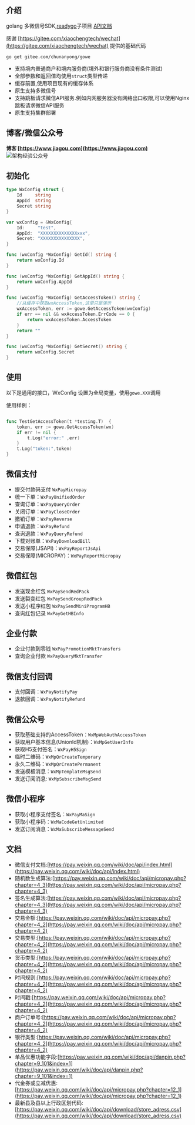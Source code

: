 
## 介绍
golang 多微信号SDK,[readygo](https://gitee.com/chunanyong/readygo)子项目  [API文档](https://pkg.go.dev/gitee.com/chunanyong/gowe?tab=doc)  

感谢 [https://gitee.com/xiaochengtech/wechat](https://gitee.com/xiaochengtech/wechat) 提供的基础代码

``` 
go get gitee.com/chunanyong/gowe 
```
* 支持境内普通商户和境内服务商(境外和银行服务商没有条件测试)
* 全部参数和返回值均使用`struct`类型传递
* 缓存前置,使用项目现有的缓存体系  
* 原生支持多微信号  
* 支持跳板请求微信API服务.例如内网服务器没有网络出口权限,可以使用Nginx跳板请求微信API服务 
* 原生支持集群部署  
 
## 博客/微信公众号
**博客 [https://www.jiagou.com](https://www.jiagou.com)**  
![架构经验公众号](https://images.gitee.com/uploads/images/2020/0913/092555_22726551_686.jpeg "qrcode_300x300.jpg")   

## 初始化

```go
type WxConfig struct {
	Id     string
	AppId  string
	Secret string
}

var wxConfig = &WxConfig{
	Id:     "test",
	AppId:  "XXXXXXXXXXXXXXxxx",
	Secret: "XXXXXXXXXXXXXXX",
}

func (wxConfig *WxConfig) GetId() string {
	return wxConfig.Id
}

func (wxConfig *WxConfig) GetAppId() string {
	return wxConfig.AppId
}

func (wxConfig *WxConfig) GetAccessToken() string {
	//从缓存中获取wxAccessToken,这里只是演示
	wxAccessToken, err := gowe.GetAccessToken(wxConfig)
	if err == nil && wxAccessToken.ErrCode == 0 {
		return wxAccessToken.AccessToken
	}
	return ""
}

func (wxConfig *WxConfig) GetSecret() string {
	return wxConfig.Secret
}

```

## 使用

以下是通用的接口，WxConfig 设置为全局变量，使用`gowe.XXX`调用

使用样例：

```go

func TestGetAccessToken(t *testing.T)  {
	token, err := gowe.GetAccessToken(wx)
	if err != nil {
		t.Log("error:" ,err)
	}
	t.Log("token:",token)
}

```

## 微信支付

* 提交付款码支付 `WxPayMicropay`
* 统一下单：`WxPayUnifiedOrder`
* 查询订单：`WxPayQueryOrder`
* 关闭订单：`WxPayCloseOrder`
* 撤销订单：`WxPayReverse`
* 申请退款：`WxPayRefund`
* 查询退款：`WxPayQueryRefund`
* 下载对账单：`WxPayDownloadBill`
* 交易保障(JSAPI)：`WxPayReportJsApi`
* 交易保障(MICROPAY)：`WxPayReportMicropay` 

## 微信红包

* 发送现金红包 `WxPaySendRedPack`
* 发送裂变红包 `WxPaySendGroupRedPack`
* 发送小程序红包 `WxPaySendMiniProgramHB`
* 查询红包记录  `WxPayGetHBInfo`

## 企业付款

* 企业付款到零钱 `WxPayPromotionMktTransfers`
* 查询企业付款 `WxPayQueryMktTransfer`

## 微信支付回调

* 支付回调：`WxPayNotifyPay`
* 退款回调：`WxPayNotifyRefund`

## 微信公众号

* 获取基础支持的AccessToken：`WxMpWebAuthAccessToken`
* 获取用户基本信息(UnionId机制)：`WxMpGetUserInfo`
* 获取H5支付签名：`WxPayH5Sign`
* 临时二维码：`WxMpQrCreateTemporary` 
* 永久二维码：`WxMpQrCreatePermanent`
* 发送模板消息：`WxMpTemplateMsgSend` 
* 发送订阅消息: `WxMpSubscribeMsgSend`

## 微信小程序

* 获取小程序支付签名：`WxPayMaSign`
* 获取小程序码：`WxMaCodeGetUnlimited`
* 发送订阅消息：`WxMaSubscribeMessageSend`

## 文档

* 微信支付文档:[https://pay.weixin.qq.com/wiki/doc/api/index.html](https://pay.weixin.qq.com/wiki/doc/api/index.html)
* 随机数生成算法:[https://pay.weixin.qq.com/wiki/doc/api/micropay.php?chapter=4_3](https://pay.weixin.qq.com/wiki/doc/api/micropay.php?chapter=4_3)
* 签名生成算法:[https://pay.weixin.qq.com/wiki/doc/api/micropay.php?chapter=4_3](https://pay.weixin.qq.com/wiki/doc/api/micropay.php?chapter=4_3)
* 交易金额:[https://pay.weixin.qq.com/wiki/doc/api/micropay.php?chapter=4_2](https://pay.weixin.qq.com/wiki/doc/api/micropay.php?chapter=4_2)
* 交易类型:[https://pay.weixin.qq.com/wiki/doc/api/micropay.php?chapter=4_2](https://pay.weixin.qq.com/wiki/doc/api/micropay.php?chapter=4_2)
* 货币类型:[https://pay.weixin.qq.com/wiki/doc/api/micropay.php?chapter=4_2](https://pay.weixin.qq.com/wiki/doc/api/micropay.php?chapter=4_2)
* 时间规则:[https://pay.weixin.qq.com/wiki/doc/api/micropay.php?chapter=4_2](https://pay.weixin.qq.com/wiki/doc/api/micropay.php?chapter=4_2)
* 时间戳:[https://pay.weixin.qq.com/wiki/doc/api/micropay.php?chapter=4_2](https://pay.weixin.qq.com/wiki/doc/api/micropay.php?chapter=4_2)
* 商户订单号:[https://pay.weixin.qq.com/wiki/doc/api/micropay.php?chapter=4_2](https://pay.weixin.qq.com/wiki/doc/api/micropay.php?chapter=4_2)
* 银行类型:[https://pay.weixin.qq.com/wiki/doc/api/micropay.php?chapter=4_2](https://pay.weixin.qq.com/wiki/doc/api/micropay.php?chapter=4_2)
* 单品优惠功能字段:[https://pay.weixin.qq.com/wiki/doc/api/danpin.php?chapter=9_101&index=1](https://pay.weixin.qq.com/wiki/doc/api/danpin.php?chapter=9_101&index=1)
* 代金券或立减优惠:[https://pay.weixin.qq.com/wiki/doc/api/micropay.php?chapter=12_1](https://pay.weixin.qq.com/wiki/doc/api/micropay.php?chapter=12_1)
* 最新县及县以上行政区划代码:[https://pay.weixin.qq.com/wiki/doc/api/download/store_adress.csv](https://pay.weixin.qq.com/wiki/doc/api/download/store_adress.csv)
